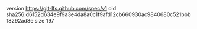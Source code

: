 version https://git-lfs.github.com/spec/v1
oid sha256:d6152d634e9f9a3e4da8a0c1f9afd12cb660930ac9840680c521bbb18292ad8e
size 197
